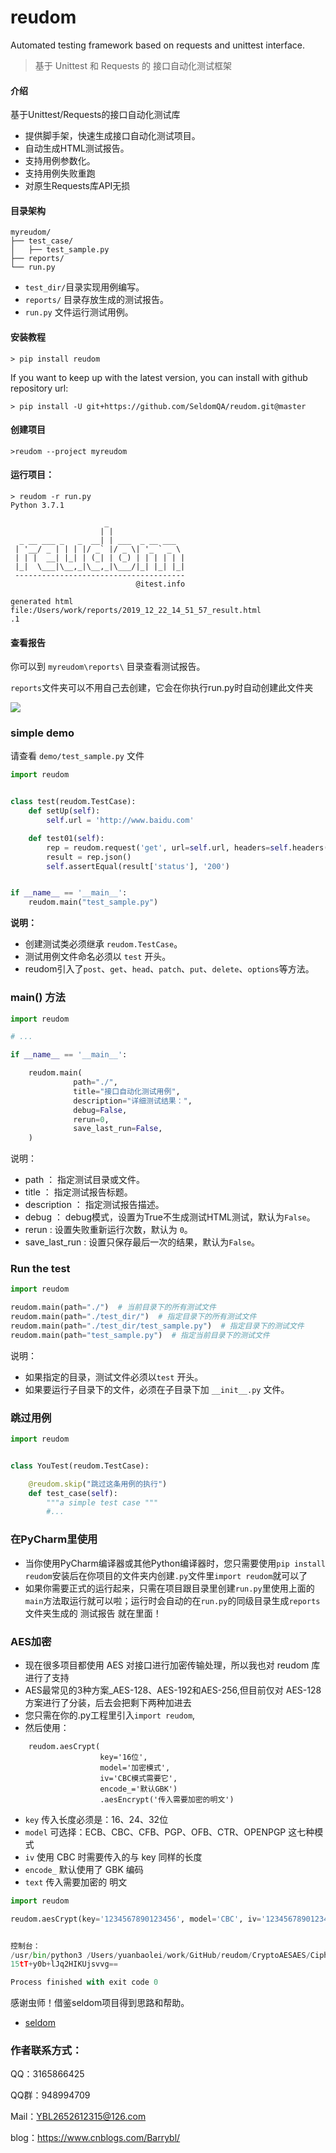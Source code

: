 # reudom

Automated testing framework based on requests and unittest interface.

> 基于 Unittest 和 Requests 的 接口自动化测试框架
#### 介绍
基于Unittest/Requests的接口自动化测试库
* 提供脚手架，快速生成接口自动化测试项目。
* 自动生成HTML测试报告。
* 支持用例参数化。
* 支持用例失败重跑
* 对原生Requests库API无损

#### 目录架构
```
myreudom/
├── test_case/
│   ├── test_sample.py
├── reports/
└── run.py
```

* `test_dir/`目录实现用例编写。
* `reports/` 目录存放生成的测试报告。
* `run.py` 文件运行测试用例。


#### 安装教程

```shell
> pip install reudom
```

If you want to keep up with the latest version, you can install with github repository url:

```shell
> pip install -U git+https://github.com/SeldomQA/reudom.git@master
```

#### 创建项目
```shell
>reudom --project myreudom
```
#### 运行项目：

```shell
> reudom -r run.py
Python 3.7.1

                     _                 
                    | |                
  _ __ ___ _   _  __| | ___  _ __ ___  
 | '__/ _ | | | |/ _` |/ _ \| '_ ` _ \ 
 | | |  __| |_| | (_| | (_) | | | | | |
 |_|  \___|\__,_|\__,_|\___/|_| |_| |_|                             
 --------------------------------------
                            @itest.info

generated html file:/Users/work/reports/2019_12_22_14_51_57_result.html
.1
```

#### 查看报告

你可以到 `myreudom\reports\` 目录查看测试报告。

`reports`文件夹可以不用自己去创建，它会在你执行run.py时自动创建此文件夹

![](./test_report.png)

### simple demo

请查看 `demo/test_sample.py` 文件

```python
import reudom


class test(reudom.TestCase):
    def setUp(self):
        self.url = 'http://www.baidu.com'

    def test01(self):
        rep = reudom.request('get', url=self.url, headers=self.headers())
        result = rep.json()
        self.assertEqual(result['status'], '200')


if __name__ == '__main__':
    reudom.main("test_sample.py")

```

__说明：__

* 创建测试类必须继承 `reudom.TestCase`。
* 测试用例文件命名必须以 `test` 开头。
* reudom引入了`post`、`get`、`head`、`patch`、`put`、`delete`、`options`等方法。

### main() 方法

```python
import reudom

# ...

if __name__ == '__main__':

    reudom.main(
              path="./",
              title="接口自动化测试用例", 
              description="详细测试结果：", 
              debug=False,
              rerun=0,
              save_last_run=False,
    )
```

说明：

* path ： 指定测试目录或文件。
* title ： 指定测试报告标题。
* description ： 指定测试报告描述。
* debug ： debug模式，设置为True不生成测试HTML测试，默认为`False`。
* rerun : 设置失败重新运行次数，默认为 `0`。
* save_last_run : 设置只保存最后一次的结果，默认为`False`。


### Run the test

```python
import reudom

reudom.main(path="./")  # 当前目录下的所有测试文件
reudom.main(path="./test_dir/")  # 指定目录下的所有测试文件
reudom.main(path="./test_dir/test_sample.py")  # 指定目录下的测试文件
reudom.main(path="test_sample.py")  # 指定当前目录下的测试文件
```

说明：

* 如果指定的目录，测试文件必须以`test` 开头。
* 如果要运行子目录下的文件，必须在子目录下加 `__init__.py` 文件。


### 跳过用例

```python
import reudom


class YouTest(reudom.TestCase):

    @reudom.skip("跳过这条用例的执行")
    def test_case(self):
        """a simple test case """
        #...

```


### 在PyCharm里使用
* 当你使用PyCharm编译器或其他Python编译器时，您只需要使用`pip install reudom`安装后在你项目的文件夹内创建`.py`文件里`import reudom`就可以了
* 如果你需要正式的运行起来，只需在项目跟目录里创建`run.py`里使用上面的`main`方法取运行就可以啦；运行时会自动的在`run.py`的同级目录生成`reports`文件夹生成的 测试报告 就在里面！


### AES加密
* 现在很多项目都使用 AES 对接口进行加密传输处理，所以我也对 reudom 库进行了支持
* AES最常见的3种方案_AES-128、AES-192和AES-256,但目前仅对 AES-128 方案进行了分装，后去会把剩下两种加进去
* 您只需在你的.py工程里引入```import reudom```, 
* 然后使用：
```
    reudom.aesCrypt(
                    key='16位', 
                    model='加密模式', 
                    iv='CBC模式需要它', 
                    encode_='默认GBK')
                    .aesEncrypt('传入需要加密的明文')
```
* ```key``` 传入长度必须是：16、24、32位
* ```model``` 可选择：ECB、CBC、CFB、PGP、OFB、CTR、OPENPGP 这七种模式
* ```iv``` 使用 CBC 时需要传入的与 key 同样的长度
* ```encode_``` 默认使用了 GBK 编码
* ```text``` 传入需要加密的 明文
```python
import reudom

reudom.aesCrypt(key='1234567890123456', model='CBC', iv='1234567890123456', encode_='GBK').aesEncrypt(text='123')


控制台：
/usr/bin/python3 /Users/yuanbaolei/work/GitHub/reudom/CryptoAESAES/Cipher/aesEncrypt.py
15tT+y0b+lJq2HIKUjsvvg==

Process finished with exit code 0

```

感谢虫师！借鉴seldom项目得到思路和帮助。

* [seldom](https://github.com/SeldomQA/seldom)

### 作者联系方式：
QQ：3165866425

QQ群：948994709

Mail：YBL2652612315@126.com

blog：https://www.cnblogs.com/Barrybl/
